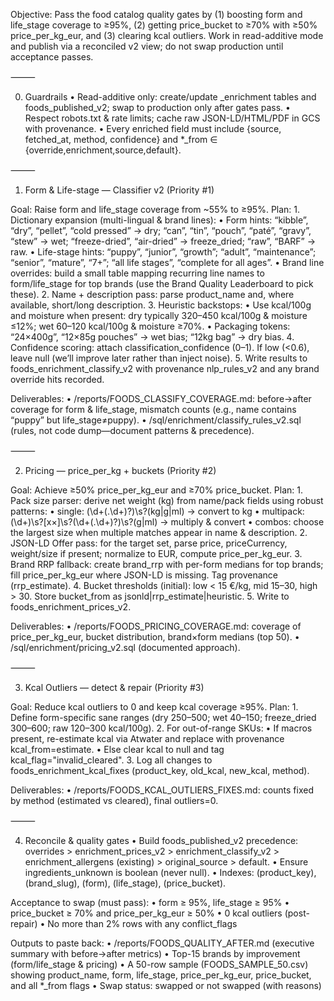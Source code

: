Objective: Pass the food catalog quality gates by (1) boosting form and life_stage coverage to ≥95%, (2) getting price_bucket to ≥70% with ≥50% price_per_kg_eur, and (3) clearing kcal outliers. Work in read-additive mode and publish via a reconciled v2 view; do not swap production until acceptance passes.

⸻

0) Guardrails
	•	Read-additive only: create/update _enrichment tables and foods_published_v2; swap to production only after gates pass.
	•	Respect robots.txt & rate limits; cache raw JSON-LD/HTML/PDF in GCS with provenance.
	•	Every enriched field must include {source, fetched_at, method, confidence} and *_from ∈ {override,enrichment,source,default}.

⸻

1) Form & Life-stage — Classifier v2 (Priority #1)

Goal: Raise form and life_stage coverage from ~55% to ≥95%.
Plan:
	1.	Dictionary expansion (multi-lingual & brand lines):
	•	Form hints: “kibble”, “dry”, “pellet”, “cold pressed” → dry; “can”, “tin”, “pouch”, “paté”, “gravy”, “stew” → wet; “freeze-dried”, “air-dried” → freeze_dried; “raw”, “BARF” → raw.
	•	Life-stage hints: “puppy”, “junior”, “growth”; “adult”, “maintenance”; “senior”, “mature”, “7+”; “all life stages”, “complete for all ages”.
	•	Brand line overrides: build a small table mapping recurring line names to form/life_stage for top brands (use the Brand Quality Leaderboard to pick these).
	2.	Name + description pass: parse product_name and, where available, short/long description.
	3.	Heuristic backstops:
	•	Use kcal/100g and moisture when present: dry typically 320–450 kcal/100g & moisture ≤12%; wet 60–120 kcal/100g & moisture ≥70%.
	•	Packaging tokens: “24×400g”, “12×85g pouches” → wet bias; “12kg bag” → dry bias.
	4.	Confidence scoring: attach classification_confidence (0–1). If low (<0.6), leave null (we’ll improve later rather than inject noise).
	5.	Write results to foods_enrichment_classify_v2 with provenance nlp_rules_v2 and any brand override hits recorded.

Deliverables:
	•	/reports/FOODS_CLASSIFY_COVERAGE.md: before→after coverage for form & life_stage, mismatch counts (e.g., name contains “puppy” but life_stage≠puppy).
	•	/sql/enrichment/classify_rules_v2.sql (rules, not code dump—document patterns & precedence).

⸻

2) Pricing — price_per_kg + buckets (Priority #2)

Goal: Achieve ≥50% price_per_kg_eur and ≥70% price_bucket.
Plan:
	1.	Pack size parser: derive net weight (kg) from name/pack fields using robust patterns:
	•	single: (\d+(\.\d+)?)\s?(kg|g|ml) → convert to kg
	•	multipack: (\d+)\s?[x×]\s?(\d+(\.\d+)?)\s?(g|ml) → multiply & convert
	•	combos: choose the largest size when multiple matches appear in name & description.
	2.	JSON-LD Offer pass: for the target set, parse price, priceCurrency, weight/size if present; normalize to EUR, compute price_per_kg_eur.
	3.	Brand RRP fallback: create brand_rrp with per-form medians for top brands; fill price_per_kg_eur where JSON-LD is missing. Tag provenance (rrp_estimate).
	4.	Bucket thresholds (initial): low < 15 €/kg, mid 15–30, high > 30. Store bucket_from as jsonld|rrp_estimate|heuristic.
	5.	Write to foods_enrichment_prices_v2.

Deliverables:
	•	/reports/FOODS_PRICING_COVERAGE.md: coverage of price_per_kg_eur, bucket distribution, brand×form medians (top 50).
	•	/sql/enrichment/pricing_v2.sql (documented approach).

⸻

3) Kcal Outliers — detect & repair (Priority #3)

Goal: Reduce kcal outliers to 0 and keep kcal coverage ≥95%.
Plan:
	1.	Define form-specific sane ranges (dry 250–500; wet 40–150; freeze_dried 300–600; raw 120–300 kcal/100g).
	2.	For out-of-range SKUs:
	•	If macros present, re-estimate kcal via Atwater and replace with provenance kcal_from=estimate.
	•	Else clear kcal to null and tag kcal_flag="invalid_cleared".
	3.	Log all changes to foods_enrichment_kcal_fixes (product_key, old_kcal, new_kcal, method).

Deliverables:
	•	/reports/FOODS_KCAL_OUTLIERS_FIXES.md: counts fixed by method (estimated vs cleared), final outliers=0.

⸻

4) Reconcile & quality gates
	•	Build foods_published_v2 precedence:
overrides > enrichment_prices_v2 > enrichment_classify_v2 > enrichment_allergens (existing) > original_source > default.
	•	Ensure ingredients_unknown is boolean (never null).
	•	Indexes: (product_key), (brand_slug), (form), (life_stage), (price_bucket).

Acceptance to swap (must pass):
	•	form ≥ 95%, life_stage ≥ 95%
	•	price_bucket ≥ 70% and price_per_kg_eur ≥ 50%
	•	0 kcal outliers (post-repair)
	•	No more than 2% rows with any conflict_flags

Outputs to paste back:
	•	/reports/FOODS_QUALITY_AFTER.md (executive summary with before→after metrics)
	•	Top-15 brands by improvement (form/life_stage & pricing)
	•	A 50-row sample (FOODS_SAMPLE_50.csv) showing product_name, form, life_stage, price_per_kg_eur, price_bucket, and all *_from flags
	•	Swap status: swapped or not swapped (with reasons)